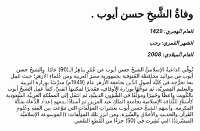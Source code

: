 <h1 dir="rtl">وفاةُ الشَّيخِ حسن أيوب .</h1>

<h5 dir="rtl">العام الهجري:  1429

الشهر القمري: رجب

العام الميلادي: 2008</h5>

<p dir="rtl">تُوفِّي الداعيةُ الإسلاميُّ الشيخُ حسن أيوب عن عُمُرٍ يناهِزُ الـ(90) عامًا. والشيخُ حسن أيوب من مواليد محافظة المُنوفية بجمهورية مصرَ العربية ومن عُلماءِ الأزهرِ؛ حيث عَمِل بعدَ تخرُّجِه في كليَّة أُصولِ الدِّين بجامعة الأزهر عامَ (1949م) مدرِّسًا بوِزارة التربية والتعليم المِصريَّة، ثم موجِّهًا بوِزارة الأوقافِ، فمُديرًا لمكتبها الفنيِّ، كما عَمِل الشيخُ أيوب بالكُويت واعظًا وخَبيرًا ومؤلِّفًا في الشُّؤونِ الدينيَّةِ، ثم انتَقَل إلى المملكةِ العربيَّة السُّعودية كأستاذٍ للثَّقافة الإسلامية بجامعةِ الملكِ عبد العزيز، ثم أستاذًا بمعهدِ إعداد الدُّعاة بمكَّةَ المكرمة. وأسهَم الشيخُ حسن أيوب بعشراتِ المؤلَّفات التي تنوَّعَت بين الفقهِ وعُلومِ القُرآن والحديثِ والأَخلاقِ والسِّيرَة. ومن أبرَزِ تلك المؤلَّفات: ((الموسوعة الإسلاميَّة الميسَّرة)) التي نُشِرت في (50) جزءًا من القَطعِ الصَّغيرِ.</p></br>
